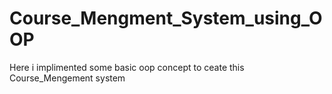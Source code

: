 # Course_Mengment_System_using_OOP
Here i implimented some basic oop concept to ceate this Course_Mengement system
